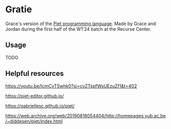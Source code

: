 # Gratie
Grace's version of the [Piet programming language](https://dangermouse.net/esoteric/piet.html). Made by Grace and Jordan during the first half of the W1'24 batch at the Recurse Center.

## Usage
TODO

## Helpful resources

https://youtu.be/IcmCvT5whk0?si=cvZTspfWsUEzuZf1&t=402

https://piet-editor.github.io/

https://gabriellesc.github.io/piet/

https://web.archive.org/web/20190818054404/http://homepages.vub.ac.be/~diddesen/piet/index.html
